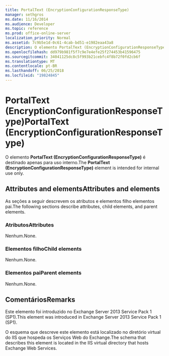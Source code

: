 ```yaml
---
title: PortalText (EncryptionConfigurationResponseType)
manager: sethgros
ms.date: 11/16/2014
ms.audience: Developer
ms.topic: reference
ms.prod: office-online-server
localization_priority: Normal
ms.assetid: 7c9b5e1d-0c61-4cab-bd51-e1982eaa43a8
description: O elemento PortalText (EncryptionConfigurationResponseType) é destinado apenas para uso interno.
ms.openlocfilehash: dd979b981f5f7c9e7e4efe25f274453b41596475
ms.sourcegitcommit: 34041125dc8c5f993b21cebfc4f8b72f0fd2cb6f
ms.translationtype: MT
ms.contentlocale: pt-BR
ms.lasthandoff: 06/25/2018
ms.locfileid: "19824845"
---
```

# <a name="portaltext-encryptionconfigurationresponsetype"></a><span data-ttu-id="26979-103">PortalText (EncryptionConfigurationResponseType)</span><span class="sxs-lookup"><span data-stu-id="26979-103">PortalText (EncryptionConfigurationResponseType)</span></span>

<span data-ttu-id="26979-104">O elemento **PortalText (EncryptionConfigurationResponseType)** é destinado apenas para uso interno.</span><span class="sxs-lookup"><span data-stu-id="26979-104">The **PortalText (EncryptionConfigurationResponseType)** element is intended for internal use only.</span></span> 

## <a name="attributes-and-elements"></a><span data-ttu-id="26979-105">Attributes and elements</span><span class="sxs-lookup"><span data-stu-id="26979-105">Attributes and elements</span></span>

<span data-ttu-id="26979-106">As seções a seguir descrevem os atributos e elementos filho elementos pai.</span><span class="sxs-lookup"><span data-stu-id="26979-106">The following sections describe attributes, child elements, and parent elements.</span></span>
  
### <a name="attributes"></a><span data-ttu-id="26979-107">Atributos</span><span class="sxs-lookup"><span data-stu-id="26979-107">Attributes</span></span>

<span data-ttu-id="26979-108">Nenhum.</span><span class="sxs-lookup"><span data-stu-id="26979-108">None.</span></span>
  
### <a name="child-elements"></a><span data-ttu-id="26979-109">Elementos filho</span><span class="sxs-lookup"><span data-stu-id="26979-109">Child elements</span></span>

<span data-ttu-id="26979-110">Nenhum.</span><span class="sxs-lookup"><span data-stu-id="26979-110">None.</span></span>
  
### <a name="parent-elements"></a><span data-ttu-id="26979-111">Elementos pai</span><span class="sxs-lookup"><span data-stu-id="26979-111">Parent elements</span></span>

<span data-ttu-id="26979-112">Nenhum.</span><span class="sxs-lookup"><span data-stu-id="26979-112">None.</span></span>
  
## <a name="remarks"></a><span data-ttu-id="26979-113">Comentários</span><span class="sxs-lookup"><span data-stu-id="26979-113">Remarks</span></span>

<span data-ttu-id="26979-114">Este elemento foi introduzido no Exchange Server 2013 Service Pack 1 (SP1).</span><span class="sxs-lookup"><span data-stu-id="26979-114">This element was introduced in Exchange Server 2013 Service Pack 1 (SP1).</span></span>
  
<span data-ttu-id="26979-115">O esquema que descreve este elemento está localizado no diretório virtual do IIS que hospeda os Serviços Web do Exchange.</span><span class="sxs-lookup"><span data-stu-id="26979-115">The schema that describes this element is located in the IIS virtual directory that hosts Exchange Web Services.</span></span>
  

